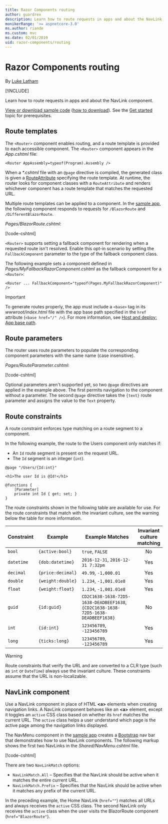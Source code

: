 ```yaml
---
title: Razor Components routing
author: guardrex
description: Learn how to route requests in apps and about the NavLink component.
monikerRange: '>= aspnetcore-3.0'
ms.author: riande
ms.custom: mvc
ms.date: 02/01/2019
uid: razor-components/routing
---
```

# Razor Components routing

By [Luke Latham](https://github.com/guardrex)

[!INCLUDE[](~/includes/razor-components-preview-notice.md)]

Learn how to route requests in apps and about the NavLink component.

[View or download sample code](https://github.com/aspnet/Docs/tree/master/aspnetcore/razor-components/common/samples/) ([how to download](xref:index#how-to-download-a-sample)). See the [Get started](xref:razor-components/get-started) topic for prerequisites.

## Route templates

The `<Router>` component enables routing, and a route template is provided to each accessible component. The `<Router>` component appears in the *App.cshtml* file:

```cshtml
<Router AppAssembly=typeof(Program).Assembly />
```

When a *\*.cshtml* file with an `@page` directive is compiled, the generated class is given a [RouteAttribute](/dotnet/api/microsoft.aspnetcore.mvc.routeattribute) specifying the route template. At runtime, the router looks for component classes with a `RouteAttribute` and renders whichever component has a route template that matches the requested URL.

Multiple route templates can be applied to a component. In the [sample app](https://github.com/aspnet/Docs/tree/master/aspnetcore/razor-components/common/samples/), the following component responds to requests for `/BlazorRoute` and `/DifferentBlazorRoute`.

*Pages/BlazorRoute.cshtml*:

[!code-cshtml[](common/samples/3.x/BlazorSample/Pages/BlazorRoute.cshtml?start=1&end=4)]

`<Router>` supports setting a fallback component for rendering when a requested route isn't resolved. Enable this opt-in scenario by setting the `FallbackComponent` parameter to the type of the fallback component class.

The following example sets a component defined in *Pages/MyFallbackRazorComponent.cshtml* as the fallback component for a `<Router>`:

```cshtml
<Router ... FallbackComponent="typeof(Pages.MyFallbackRazorComponent)" />
```

> [!IMPORTANT]
> To generate routes properly, the app must include a `<base>` tag in its *wwwroot/index.html* file with the app base path specified in the `href` attribute (`<base href="/" />`). For more information, see [Host and deploy: App base path](xref:host-and-deploy/razor-components/index#app-base-path).

## Route parameters

The router uses route parameters to populate the corresponding component parameters with the same name (case insensitive).

*Pages/RouteParameter.cshtml*:

[!code-cshtml[](common/samples/3.x/BlazorSample/Pages/RouteParameter.cshtml?start=1&end=8)]

Optional parameters aren't supported yet, so two `@page` directives are applied in the example above. The first permits navigation to the component without a parameter. The second `@page` directive takes the `{text}` route parameter and assigns the value to the `Text` property.

## Route constraints

A route constraint enforces type matching on a route segment to a component.

In the following example, the route to the Users component only matches if:

* An `Id` route segment is present on the request URL.
* The `Id` segment is an integer (`int`).

```cshtml
@page "/Users/{Id:int}"

<h1>The user Id is @Id!</h1>

@functions {
    [Parameter]
    private int Id { get; set; }
}
```

The route constraints shown in the following table are available for use. For the route constraints that match with the invariant culture, see the warning below the table for more information.

| Constraint | Example           | Example Matches                                                                  | Invariant<br>culture<br>matching |
| ---------- | ----------------- | -------------------------------------------------------------------------------- | :------------------------------: |
| `bool`     | `{active:bool}`   | `true`, `FALSE`                                                                  | No                               |
| `datetime` | `{dob:datetime}`  | `2016-12-31`, `2016-12-31 7:32pm`                                                | Yes                              |
| `decimal`  | `{price:decimal}` | `49.99`, `-1,000.01`                                                             | Yes                              |
| `double`   | `{weight:double}` | `1.234`, `-1,001.01e8`                                                           | Yes                              |
| `float`    | `{weight:float}`  | `1.234`, `-1,001.01e8`                                                           | Yes                              |
| `guid`     | `{id:guid}`       | `CD2C1638-1638-72D5-1638-DEADBEEF1638`, `{CD2C1638-1638-72D5-1638-DEADBEEF1638}` | No                               |
| `int`      | `{id:int}`        | `123456789`, `-123456789`                                                        | Yes                              |
| `long`     | `{ticks:long}`    | `123456789`, `-123456789`                                                        | Yes                              |

> [!WARNING]
> Route constraints that verify the URL and are converted to a CLR type (such as `int` or `DateTime`) always use the invariant culture. These constraints assume that the URL is non-localizable.

## NavLink component

Use a NavLink component in place of HTML **\<a>** elements when creating navigation links. A NavLink component behaves like an **\<a>** element, except it toggles an `active` CSS class based on whether its `href` matches the current URL. The `active` class helps a user understand which page is the active page among the navigation links displayed.

The NavMenu component in the [sample app](https://github.com/aspnet/Docs/tree/master/aspnetcore/razor-components/common/samples/) creates a [Bootstrap](https://getbootstrap.com/docs/) nav bar that demonstrates how to use NavLink components. The following markup shows the first two NavLinks in the *Shared/NavMenu.cshtml* file.

[!code-cshtml[](common/samples/3.x/BlazorSample/Shared/NavMenu.cshtml?start=13&end=24&highlight=4-6,9-11)]

There are two `NavLinkMatch` options:

* `NavLinkMatch.All` &ndash; Specifies that the NavLink should be active when it matches the entire current URL.
* `NavLinkMatch.Prefix` &ndash; Specifies that the NavLink should be active when it matches any prefix of the current URL.

In the preceding example, the Home NavLink (`href=""`) matches all URLs and always receives the `active` CSS class. The second NavLink only receives the `active` class when the user visits the BlazorRoute component (`href="BlazorRoute"`).
